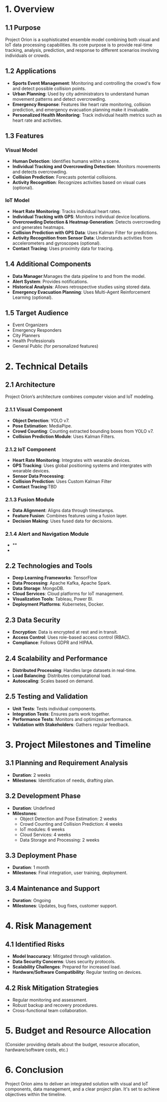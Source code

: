 # 1. Overview

## 1.1 Purpose
Project Orion is a sophisticated ensemble model combining both visual and IoT data processing capabilities. Its core purpose is to provide real-time tracking, analysis, prediction, and response to different scenarios involving individuals or crowds.

## 1.2 Applications
- **Sports Event Management**: Monitoring and controlling the crowd's flow and detect possible collision points.
- **Urban Planning**: Used by city administrators to understand human movement patterns and detect overcrowding.
- **Emergency Response**: Features like heart rate monitoring, collision prediction, and emergency evacuation planning make it invaluable.
- **Personalized Health Monitoring**: Track individual health metrics such as heart rate and activities.

## 1.3 Features
### Visual Model
- **Human Detection**: Identifies humans within a scene.
- **Individual Tracking and Overcrowding Detection**: Monitors movements and detects overcrowding.
- **Collision Prediction**: Forecasts potential collisions.
- **Activity Recognition**: Recognizes activities based on visual cues (optional).

### IoT Model
- **Heart Rate Monitoring**: Tracks individual heart rates.
- **Individual Tracking with GPS**: Monitors individual device locations.
- **Overcrowding Detection & Heatmap Generation**: Detects overcrowding and generates heatmaps.
- **Collision Prediction with GPS Data**: Uses Kalman Filter for predictions.
- **Activity Recognition from Sensor Data**: Understands activities from accelerometers and gyroscopes (optional).
- **Contact Tracing**: Uses proximity data for tracing.

## 1.4 Additional Components
- **Data Manager**:Manages the data pipeline to and from the model. 
- **Alert System**: Provides notifications.
- **Historical Analysis**: Allows retrospective studies using stored data.
- **Emergency Evacuation Planning**: Uses Multi-Agent Reinforcement Learning (optional).

## 1.5 Target Audience
- Event Organizers
- Emergency Responders
- City Planners
- Health Professionals
- General Public (for personalized features)

# 2. Technical Details

## 2.1 Architecture
Project Orion’s architecture combines computer vision and IoT modeling.

### 2.1.1 Visual Component
- **Object Detection**: YOLO v7.
- **Pose Estimation**: MediaPipe.
- **Crowd Counting**: Counting extracted bounding boxes from YOLO v7.
- **Collision Prediction Module**: Uses Kalman Filters.

### 2.1.2 IoT Component
- **Heart Rate Monitoring**: Integrates with wearable devices.
- **GPS Tracking**: Uses global positioning systems and intergrates with wearable devices.
- **Sensor Data Processing**: 
- **Collision Prediction**: Uses Custom Kalman Filter
- **Contact Tracing**:TBD

### 2.1.3 Fusion Module
- **Data Alignment**: Aligns data through timestamps.
- **Feature Fusion**: Combines features using a fusion layer.
- **Decision Making**: Uses fused data for decisions.

### 2.1.4 Alert and Navigation Module
- **
-


## 2.2 Technologies and Tools
- **Deep Learning Frameworks**: TensorFlow
- **Data Processing**: Apache Kafka, Apache Spark.
- **Data Storage**: MongoDB.
- **Cloud Services**: Cloud platforms for IoT management.
- **Visualization Tools**: Tableau, Power BI.
- **Deployment Platforms**: Kubernetes, Docker.

## 2.3 Data Security
- **Encryption**: Data is encrypted at rest and in transit.
- **Access Control**: Uses role-based access control (RBAC).
- **Compliance**: Follows GDPR and HIPAA.

## 2.4 Scalability and Performance
- **Distributed Processing**: Handles large datasets in real-time.
- **Load Balancing**: Distributes computational load.
- **Autoscaling**: Scales based on demand.

## 2.5 Testing and Validation
- **Unit Tests**: Tests individual components.
- **Integration Tests**: Ensures parts work together.
- **Performance Tests**: Monitors and optimizes performance.
- **Validation with Stakeholders**: Gathers regular feedback.

# 3. Project Milestones and Timeline

## 3.1 Planning and Requirement Analysis
- **Duration**: 2 weeks
- **Milestones**: Identification of needs, drafting plan.

## 3.2 Development Phase
- **Duration**: Undefined
- **Milestones**:
  - Object Detection and Pose Estimation: 2 weeks
  - Crowd Counting and Collision Prediction: 4 weeks
  - IoT modules: 6 weeks
  - Cloud Services: 4 weeks
  - Data Storage and Processing: 2 weeks

## 3.3 Deployment Phase
- **Duration**: 1 month
- **Milestones**: Final integration, user training, deployment.

## 3.4 Maintenance and Support
- **Duration**: Ongoing
- **Milestones**: Updates, bug fixes, customer support.

# 4. Risk Management

## 4.1 Identified Risks
- **Model Inaccuracy**: Mitigated through validation.
- **Data Security Concerns**: Uses security protocols.
- **Scalability Challenges**: Prepared for increased load.
- **Hardware/Software Compatibility**: Regular testing on devices.

## 4.2 Risk Mitigation Strategies
- Regular monitoring and assessment.
- Robust backup and recovery procedures.
- Cross-functional team collaboration.

# 5. Budget and Resource Allocation
(Consider providing details about the budget, resource allocation, hardware/software costs, etc.)

# 6. Conclusion
Project Orion aims to deliver an integrated solution with visual and IoT components, data management, and a clear project plan. It's set to achieve objectives within the timeline.
